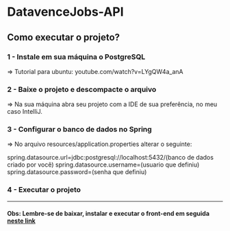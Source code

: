 # DatavenceJobs-API


## Como executar o projeto?

### 1 - Instale em sua máquina o PostgreSQL

=> Tutorial para ubuntu: youtube.com/watch?v=LYgQW4a_anA


### 2 - Baixe o projeto e descompacte o arquivo

=> Na sua máquina abra seu projeto com a IDE de sua preferência, no meu caso IntelliJ.


### 3 - Configurar o banco de dados no Spring

=> No arquivo resources/application.properties alterar o seguinte:

spring.datasource.url=jdbc:postgresql://localhost:5432/(banco de dados criado por você)
spring.datasource.username=(usuario que definiu)
spring.datasource.password=(senha que definiu)


### 4 - Executar o projeto

<hr style="width: 100%"/>

#### Obs: Lembre-se de baixar, instalar e executar o front-end em seguida <a href="https://github.com/charles-bezerra/DatavenceJobs-Front/">neste link</a>


